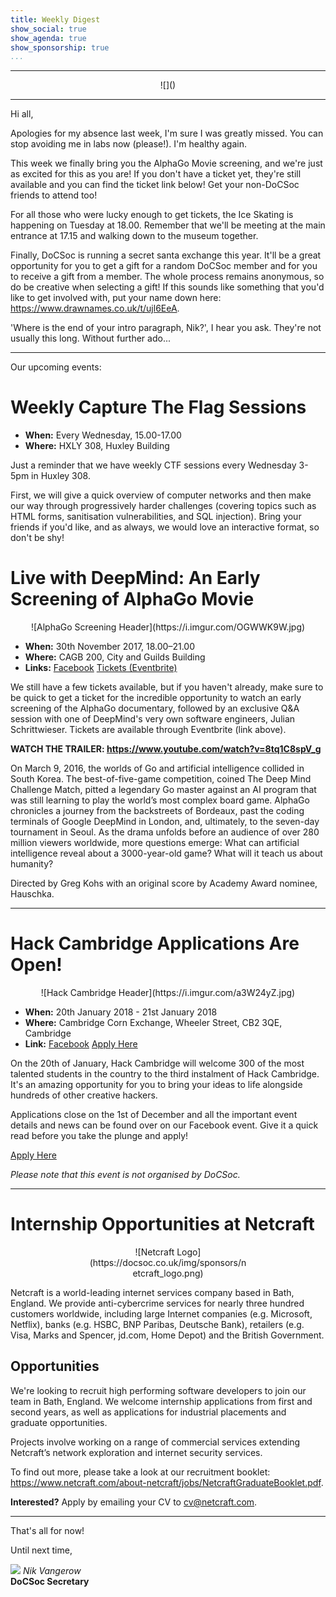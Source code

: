 ```yaml
---
title: Weekly Digest
show_social: true
show_agenda: true
show_sponsorship: true
...
```


---

<center>
<div style="position:relative;width:50%">
    ![]()
</div>
</center>

---

Hi all,

Apologies for my absence last week, I'm sure I was greatly missed. You can stop
avoiding me in labs now (please!). I'm healthy again.

This week we finally bring you the AlphaGo Movie screening, and we're just as
excited for this as you are! If you don't have a ticket yet, they're still
available and you can find the ticket link below! Get your non-DoCSoc friends to
attend too!

For all those who were lucky enough to get tickets, the Ice Skating is happening
on Tuesday at 18.00. Remember that we'll be meeting at the main entrance at
17.15 and walking down to the museum together.

Finally, DoCSoc is running a secret santa exchange this year. It'll be a great
opportunity for you to get a gift for a random DoCSoc member and for you to
receive a gift from a member. The whole process remains anonymous, so do be
creative when selecting a gift! If this sounds like something that you'd like to
get involved with, put your name down here: <https://www.drawnames.co.uk/t/ujl6EeA>.

'Where is the end of your intro paragraph, Nik?', I hear you ask. They're not
usually this long. Without further ado...

---

Our upcoming events:

# Weekly Capture The Flag Sessions

- **When:** Every Wednesday, 15.00-17.00
- **Where:** HXLY 308, Huxley Building

Just a reminder that we have weekly CTF sessions every Wednesday 3-5pm in Huxley
308.

First, we will give a quick overview of computer networks and then make our way
through progressively harder challenges (covering topics such as HTML forms,
sanitisation vulnerabilities, and SQL injection). Bring your friends if you'd
like, and as always, we would love an interactive format, so don't be shy!

# Live with DeepMind: An Early Screening of AlphaGo Movie

<center>
  ![AlphaGo Screening Header](https://i.imgur.com/OGWWK9W.jpg)
</center>

- **When:** 30th November 2017, 18.00–21.00
- **Where:** CAGB 200, City and Guilds Building
- **Links:** [Facebook](https://docsoc.co.uk/alphago-movie/) [Tickets (Eventbrite)](https://www.eventbrite.co.uk/e/live-with-deepmind-an-early-screening-of-alphago-movie-tickets-39618186061)

We still have a few tickets available, but if you haven't already, make sure to
be quick to get a ticket for the incredible opportunity to watch an early
screening of the AlphaGo documentary, followed by an exclusive Q&A session with
one of DeepMind's very own software engineers, Julian Schrittwieser. Tickets are
available through Eventbrite (link above).

**WATCH THE TRAILER: <https://www.youtube.com/watch?v=8tq1C8spV_g>**

On March 9, 2016, the worlds of Go and artificial intelligence collided in South
Korea. The best-of-five-game competition, coined The Deep Mind Challenge Match,
pitted a legendary Go master against an AI program that was still learning to
play the world’s most complex board game. AlphaGo chronicles a journey from the
backstreets of Bordeaux, past the coding terminals of Google DeepMind in London,
and, ultimately, to the seven-day tournament in Seoul. As the drama unfolds
before an audience of over 280 million viewers worldwide, more questions emerge:
What can artificial intelligence reveal about a 3000-year-old game? What will it
teach us about humanity?

Directed by Greg Kohs with an original score by Academy Award nominee, Hauschka.

---

# Hack Cambridge Applications Are Open!

<center>
  ![Hack Cambridge Header](https://i.imgur.com/a3W24yZ.jpg)
</center>

- **When:** 20th January 2018 - 21st January 2018
- **Where:** Cambridge Corn Exchange, Wheeler Street, CB2 3QE, Cambridge
- **Link:** [Facebook](http://www.facebook.com/events/548375982170832/) [Apply Here](http://hackcambridge.com/apply)

On the 20th of January, Hack Cambridge will welcome 300 of the most talented
students in the country to the third instalment of Hack Cambridge. It's an
amazing opportunity for you to bring your ideas to life alongside hundreds of
other creative hackers.

Applications close on the 1st of December and all the important event details
and news can be found over on our Facebook event. Give it a quick read before
you take the plunge and apply!

[Apply Here](http://hackcambridge.com/apply)

*Please note that this event is not organised by DoCSoc.*

---

# Internship Opportunities at Netcraft

<center>
<div style="position:relative;width:50%">
    ![Netcraft Logo](https://docsoc.co.uk/img/sponsors/netcraft_logo.png)
</div>
</center>

Netcraft is a world-leading internet services company based in Bath, England. We
provide anti-cybercrime services for nearly three hundred customers worldwide,
including large Internet companies (e.g. Microsoft, Netflix), banks (e.g. HSBC,
BNP Paribas, Deutsche Bank), retailers (e.g. Visa, Marks and Spencer, jd.com,
Home Depot) and the British Government.

## Opportunities

We're looking to recruit high performing software developers to join our team in
Bath, England. We welcome internship applications from first and second years,
as well as applications for industrial placements and graduate opportunities.

Projects involve working on a range of commercial services extending Netcraft’s
network exploration and internet security services.

To find out more, please take a look at our recruitment booklet:
<https://www.netcraft.com/about-netcraft/jobs/NetcraftGraduateBooklet.pdf>.

**Interested?** Apply by emailing your CV to <cv@netcraft.com>.

---

That's all for now!

Until next time,

[![](http://i.imgur.com/mwEtDPb.png)](https://www.fb.com/nik.vangerow) *Nik
Vangerow*<br>**DoCSoc Secretary**

